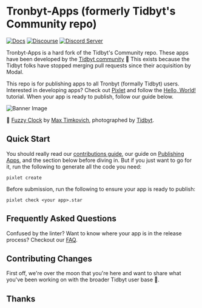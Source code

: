 # Tronbyt-Apps (formerly Tidbyt's Community repo)

[![Docs](https://img.shields.io/badge/docs-tidbyt.dev-blue?style=flat-square)](https://tidbyt.dev)
[![Discourse](https://img.shields.io/discourse/status?server=https%3A%2F%2Fdiscuss.tidbyt.com&style=flat-square)](https://discuss.tidbyt.com/)
[![Discord Server](https://img.shields.io/discord/928484660785336380?style=flat-square)](https://discord.gg/r45MXG4kZc)

Tronbyt-Apps is a hard fork of the Tidbyt's Community repo. These apps have been developed by the [Tidbyt community][3] 🚀
This exists because the Tidbyt folks have stopped merging pull requests since their acquisition by Modal.

This repo is for publishing apps to all Tronbyt (formally Tidbyt) users. Interested in developing apps? Check out [Pixlet][2] and follow the [Hello, World!][4] tutorial. When your app is ready to publish, follow our guide below.

![Banner Image](docs/assets/banner.jpg)

📸 [Fuzzy Clock](apps/fuzzyclock/fuzzy_clock.star) by [Max Timkovich][5], photographed by [Tidbyt][1].

## Quick Start

You should really read our [contributions guide](docs/CONTRIBUTING.md), our guide on [Publishing Apps][6], and the section below before diving in. But if you just want to go for it, run the following to generate all the code you need:

```
pixlet create
```

Before submission, run the following to ensure your app is ready to publish:

```
pixlet check <your app>.star
```

## Frequently Asked Questions

Confused by the linter? Want to know where your app is in the release process? Checkout our [FAQ](https://tidbyt.dev/docs/publish/FAQ).

## Contributing Changes

First off, we're over the moon that you're here and want to share what you've been working on with the broader Tidbyt user base 🎉.

## Thanks

[1]: https://tidbyt.com
[2]: https://github.com/tidbyt/pixlet
[3]: https://discuss.tidbyt.com/
[4]: https://github.com/tidbyt/pixlet#hello-world
[5]: https://github.com/mtimkovich
[6]: https://tidbyt.dev/docs/publish/publishing-apps

